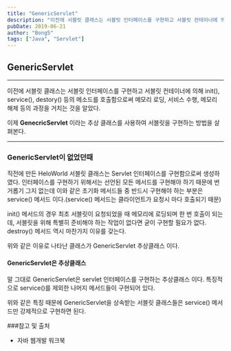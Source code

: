```yaml
---
title: "GenericServlet"
description: "이전에 서블릿 클래스는 서블릿 인터페이스를 구현하고 서블릿 컨테이너에 의해 init(), service(), destory() 등의 메소드를 호출함으로써 메모리 로딩, 서비스 수행, 메모리 해제 등의 과정을 거치는 것을 알았다."
pubDate: 2019-06-21
author: "Bong5"
tags: ["Java", "Servlet"]
---
```

## GenericServlet

---

이전에 서블릿 클래스는 서블릿 인터페이스를 구현하고 서블릿 컨테이너에 의해 init(), service(), destory() 등의 메소드를 호출함으로써 메모리 로딩, 서비스 수행, 메모리 해제 등의 과정을 거치는 것을 알았다.

이제 __GenecricServlet__ 이라는 추상 클래스를 사용하여 서블릿을 구현하는 방법을 살펴본다.

---

### GenericServlet이 없었던때
직전에 만든 HeloWorld 서블릿 클래스는 Servlet 인터페이스를 구현함으로써 생성하였다. 인터페이스를 구현하기 위해서는 선언된 모든 메서드를 구현해야 하기 때문에 번거롭기 그지 없는데 이와 같은 초기화 메서드들 중 반드시 구현해야 하는 부분은 service() 메서드 이다.(service() 메서드는 클라이언트가 요청시 마다 호출되기 때문)

init() 메서드의 경우 최초 서블릿이 요청되었을 때 메모리에 로딩되며 한 번 호출이 되는데, 서블릿을 위해 특별히 준비해야 하는 작업이 없다면 굳이 구현할 필요가 없다. destroy() 메서드 역시 마찬가지 이유를 갖는다.

위와 같은 이유로 나타난 클래스가 GenericServlet 추상클래스 이다.

#### GenericServlet은 추상클래스
말 그대로 GenericServlet은 servlet 인터페이스를 구현하는 추상클래스 이다. 특징적으로 service()를 제외한 나머지 메서드들이 구현되어 있다.

위와 같은 특징 때문에 GenericServlet을 상속받는 서블릿 클래스들은 service() 메서드만 강제적으로 구현하면 된다.










###참고 및 출처
  - 자바 웹개발 워크북
